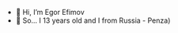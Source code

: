- 👋 Hi, I’m Egor Efimov
- 👀 So... I 13 years old and I from Russia - Penza)

<!---
Lemon027des/Lemon027des is a ✨ special ✨ repository because its `README.md` (this file) appears on your GitHub profile.
You can click the Preview link to take a look at your changes.
--->
